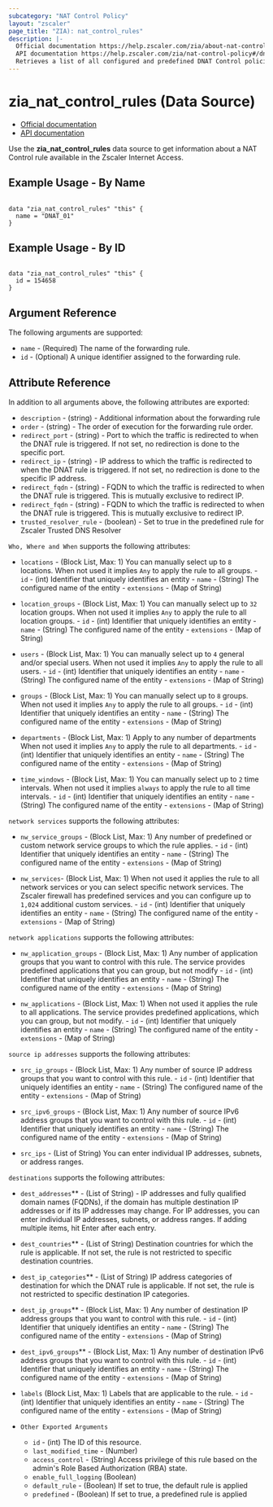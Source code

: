 ```yaml
---
subcategory: "NAT Control Policy"
layout: "zscaler"
page_title: "ZIA): nat_control_rules"
description: |-
  Official documentation https://help.zscaler.com/zia/about-nat-control
  API documentation https://help.zscaler.com/zia/nat-control-policy#/dnatRules-get
  Retrieves a list of all configured and predefined DNAT Control policies.
---
```


# zia_nat_control_rules (Data Source)

* [Official documentation](https://help.zscaler.com/zia/about-nat-control)
* [API documentation](https://help.zscaler.com/zia/nat-control-policy#/dnatRules-get)

Use the **zia_nat_control_rules** data source to get information about a NAT Control rule available in the Zscaler Internet Access.

## Example Usage - By Name

```hcl

data "zia_nat_control_rules" "this" {
  name = "DNAT_01"
}
```

## Example Usage - By ID

```hcl

data "zia_nat_control_rules" "this" {
  id = 154658
}
```

## Argument Reference

The following arguments are supported:

* `name` - (Required) The name of the forwarding rule.
* `id` - (Optional) A unique identifier assigned to the forwarding rule.

## Attribute Reference

In addition to all arguments above, the following attributes are exported:

* `description` - (string) - Additional information about the forwarding rule
* `order` - (string) - The order of execution for the forwarding rule order.
* `redirect_port` - (string) -  Port to which the traffic is redirected to when the DNAT rule is triggered. If not set, no redirection is done to the specific port.
* `redirect_ip` - (string) - IP address to which the traffic is redirected to when the DNAT rule is triggered. If not set, no redirection is done to the specific IP address.
* `redirect_fqdn` - (string) - FQDN to which the traffic is redirected to when the DNAT rule is triggered. This is mutually exclusive to redirect IP.
* `redirect_fqdn` - (string) - FQDN to which the traffic is redirected to when the DNAT rule is triggered. This is mutually exclusive to redirect IP.
* `trusted_resolver_rule` - (boolean) - Set to true in the predefined rule for Zscaler Trusted DNS Resolver

`Who, Where and When` supports the following attributes:

* `locations` - (Block List, Max: 1) You can manually select up to `8` locations. When not used it implies `Any` to apply the rule to all groups.
      - `id` - (int) Identifier that uniquely identifies an entity
      - `name` - (String) The configured name of the entity
      - `extensions` - (Map of String)

* `location_groups` - (Block List, Max: 1) You can manually select up to `32` location groups. When not used it implies `Any` to apply the rule to all location groups.
      - `id` - (int) Identifier that uniquely identifies an entity
      - `name` - (String) The configured name of the entity
      - `extensions` - (Map of String)

* `users` - (Block List, Max: 1) You can manually select up to `4` general and/or special users. When not used it implies `Any` to apply the rule to all users.
      - `id` - (int) Identifier that uniquely identifies an entity
      - `name` - (String) The configured name of the entity
      - `extensions` - (Map of String)

* `groups` - (Block List, Max: 1) You can manually select up to `8` groups. When not used it implies `Any` to apply the rule to all groups.
      - `id` - (int) Identifier that uniquely identifies an entity
      - `name` - (String) The configured name of the entity
      - `extensions` - (Map of String)

* `departments` - (Block List, Max: 1) Apply to any number of departments When not used it implies `Any` to apply the rule to all departments.
      - `id` - (int) Identifier that uniquely identifies an entity
      - `name` - (String) The configured name of the entity
      - `extensions` - (Map of String)

* `time_windows` - (Block List, Max: 1) You can manually select up to `2` time intervals. When not used it implies `always` to apply the rule to all time intervals.
      - `id` - (int) Identifier that uniquely identifies an entity
      - `name` - (String) The configured name of the entity
      - `extensions` - (Map of String)

`network services` supports the following attributes:

* `nw_service_groups` - (Block List, Max: 1) Any number of predefined or custom network service groups to which the rule applies.
      - `id` - (int) Identifier that uniquely identifies an entity
      - `name` - (String) The configured name of the entity
      - `extensions` - (Map of String)

* `nw_services`- (Block List, Max: 1) When not used it applies the rule to all network services or you can select specific network services. The Zscaler firewall has predefined services and you can configure up to `1,024` additional custom services.
      - `id` - (int) Identifier that uniquely identifies an entity
      - `name` - (String) The configured name of the entity
      - `extensions` - (Map of String)

`network applications` supports the following attributes:

* `nw_application_groups` - (Block List, Max: 1) Any number of application groups that you want to control with this rule. The service provides predefined applications that you can group, but not modify
      - `id` - (int) Identifier that uniquely identifies an entity
      - `name` - (String) The configured name of the entity
      - `extensions` - (Map of String)

* `nw_applications` - (Block List, Max: 1) When not used it applies the rule to all applications. The service provides predefined applications, which you can group, but not modify.
      - `id` - (int) Identifier that uniquely identifies an entity
      - `name` - (String) The configured name of the entity
      - `extensions` - (Map of String)

`source ip addresses` supports the following attributes:

* `src_ip_groups` - (Block List, Max: 1) Any number of source IP address groups that you want to control with this rule.
      - `id` - (int) Identifier that uniquely identifies an entity
      - `name` - (String) The configured name of the entity
      - `extensions` - (Map of String)

* `src_ipv6_groups` - (Block List, Max: 1) Any number of source IPv6 address groups that you want to control with this rule.
      - `id` - (int) Identifier that uniquely identifies an entity
      - `name` - (String) The configured name of the entity
      - `extensions` - (Map of String)

* `src_ips` - (List of String) You can enter individual IP addresses, subnets, or address ranges.

`destinations` supports the following attributes:

* `dest_addresses`** - (List of String) -  IP addresses and fully qualified domain names (FQDNs), if the domain has multiple destination IP addresses or if its IP addresses may change. For IP addresses, you can enter individual IP addresses, subnets, or address ranges. If adding multiple items, hit Enter after each entry.
* `dest_countries`** - (List of String) Destination countries for which the rule is applicable. If not set, the rule is not restricted to specific destination countries.

* `dest_ip_categories`** - (List of String) IP address categories of destination for which the DNAT rule is applicable. If not set, the rule is not restricted to specific destination IP categories.

* `dest_ip_groups`** - (Block List, Max: 1) Any number of destination IP address groups that you want to control with this rule.
      - `id` - (int) Identifier that uniquely identifies an entity
      - `name` - (String) The configured name of the entity
      - `extensions` - (Map of String)

* `dest_ipv6_groups`** - (Block List, Max: 1) Any number of destination IPv6 address groups that you want to control with this rule.
      - `id` - (int) Identifier that uniquely identifies an entity
      - `name` - (String) The configured name of the entity
      - `extensions` - (Map of String)

* `labels` (Block List, Max: 1) Labels that are applicable to the rule.
      - `id` - (int) Identifier that uniquely identifies an entity
      - `name` - (String) The configured name of the entity
      - `extensions` - (Map of String)

* `Other Exported Arguments`
  * `id` - (int) The ID of this resource.
  * `last_modified_time` - (Number)
  * `access_control` - (String) Access privilege of this rule based on the admin's Role Based Authorization (RBA) state.
  * `enable_full_logging` (Boolean)
  * `default_rule` - (Boolean) If set to true, the default rule is applied
  * `predefined` - (Boolean) If set to true, a predefined rule is applied
